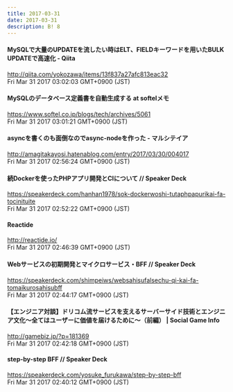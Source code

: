 ```yaml
---
title: 2017-03-31
date: 2017-03-31
description: B! 8
---
```


#### MySQLで大量のUPDATEを流したい時はELT、FIELDキーワードを用いたBULK UPDATEで高速化 - Qiita
http://qiita.com/yokozawa/items/13f837a27afc813eac32<br>
Fri Mar 31 2017 03:02:03 GMT+0900 (JST)<br>


#### MySQLのデータベース定義書を自動生成する   at softelメモ
https://www.softel.co.jp/blogs/tech/archives/5061<br>
Fri Mar 31 2017 03:01:21 GMT+0900 (JST)<br>


#### asyncを書くのも面倒なのでasync-nodeを作った - マルシテイア
http://amagitakayosi.hatenablog.com/entry/2017/03/30/004017<br>
Fri Mar 31 2017 02:56:24 GMT+0900 (JST)<br>


#### 続Dockerを使ったPHPアプリ開発とCIについて // Speaker Deck
https://speakerdeck.com/hanhan1978/sok-dockerwoshi-tutaphpapurikai-fa-tocinituite<br>
Fri Mar 31 2017 02:52:22 GMT+0900 (JST)<br>


#### Reactide
http://reactide.io/<br>
Fri Mar 31 2017 02:46:39 GMT+0900 (JST)<br>


#### Webサービスの初期開発とマイクロサービス・BFF // Speaker Deck
https://speakerdeck.com/shimpeiws/websahisufalsechu-qi-kai-fa-tomaikurosahisubff<br>
Fri Mar 31 2017 02:44:17 GMT+0900 (JST)<br>


#### 【エンジニア対談】ドリコム流サービスを支えるサーバーサイド技術とエンジニア文化〜全てはユーザーに価値を届けるために〜（前編） | Social Game Info
http://gamebiz.jp/?p=181369<br>
Fri Mar 31 2017 02:42:18 GMT+0900 (JST)<br>


#### step-by-step BFF // Speaker Deck
https://speakerdeck.com/yosuke_furukawa/step-by-step-bff<br>
Fri Mar 31 2017 02:40:12 GMT+0900 (JST)<br>


